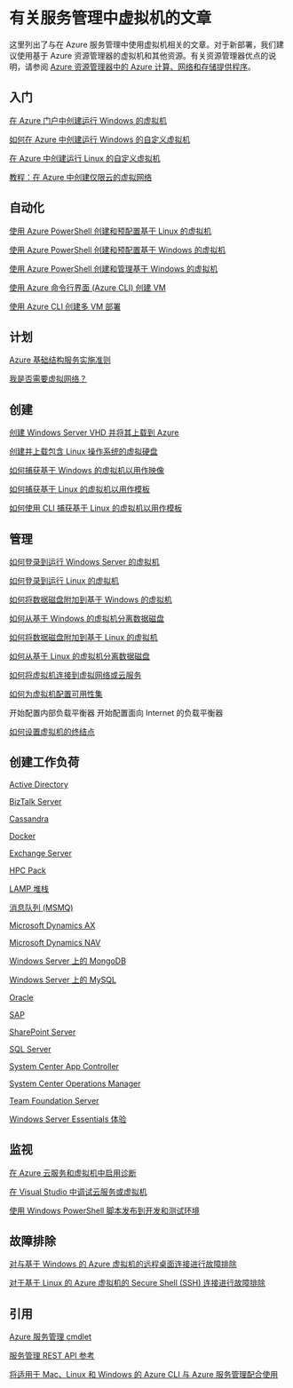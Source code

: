 <properties
	pageTitle="有关服务管理中虚拟机的文章 | Windows Azure"
	description="本文列出了能帮助你在 Azure 服务管理中创建和管理虚拟机的资源。"
	services="virtual-machines"
	documentationCenter=""
	authors="dlepow"
	manager="timlt"
	editor=""
	tags="azure-service-management"/>

<tags
	ms.service="virtual-machines"
	ms.date="07/28/2015"
	wacn.date="09/18/2015"/>

# 有关服务管理中虚拟机的文章
这里列出了与在 Azure 服务管理中使用虚拟机相关的文章。对于新部署，我们建议使用基于 Azure 资源管理器的虚拟机和其他资源。有关资源管理器优点的说明，请参阅 [Azure 资源管理器中的 Azure 计算、网络和存储提供程序](/documentation/articles/virtual-machines-azurerm-versus-azuresm)。

## 入门

[在 Azure 门户中创建运行 Windows 的虚拟机](/documentation/articles/virtual-machines-windows-tutorial-classic-portal)

[如何在 Azure 中创建运行 Windows 的自定义虚拟机](/documentation/articles/virtual-machines-windows-create-custom)

[在 Azure 中创建运行 Linux 的自定义虚拟机](/documentation/articles/virtual-machines-linux-create-custom)

[教程：在 Azure 中创建仅限云的虚拟网络](/documentation/articles/create-virtual-network)

## 自动化

[使用 Azure PowerShell 创建和预配置基于 Linux 的虚拟机](/documentation/articles/virtual-machines-ps-create-preconfigure-linux-vms)

[使用 Azure PowerShell 创建和预配置基于 Windows 的虚拟机](/documentation/articles/virtual-machines-ps-create-preconfigure-windows-vms)

[使用 Azure PowerShell 创建和管理基于 Windows 的虚拟机](/documentation/articles/virtual-machines-create-windows-powershell-service-manager)

[使用 Azure 命令行界面 (Azure CLI) 创建 VM](/documentation/articles/virtual-machines-xplat-getting-started)

[使用 Azure CLI 创建多 VM 部署](/documentation/articles/virtual-machines-create-multi-vm-deployment-xplat-cli)

## 计划

[Azure 基础结构服务实施准则](/documentation/articles/virtual-machines-infrastructure-services-implementation-guidelines)

[我是否需要虚拟网络？](https://msdn.microsoft.com/zh-cn/library/azure/jj156007.aspx)

## 创建

[创建 Windows Server VHD 并将其上载到 Azure](/documentation/articles/virtual-machines-create-upload-vhd-windows-server)

[创建并上载包含 Linux 操作系统的虚拟硬盘](/documentation/articles/virtual-machines-linux-create-upload-vhd)

[如何捕获基于 Windows 的虚拟机以用作映像](/documentation/articles/virtual-machines-capture-image-windows-server)


[如何捕获基于 Linux 的虚拟机以用作模板](/documentation/articles/virtual-machines-linux-capture-image)

[如何使用 CLI 捕获基于 Linux 的虚拟机以用作模板](/documentation/articles/virtual-machines-vm-capture-image-cli)


## 管理

[如何登录到运行 Windows Server 的虚拟机](/documentation/articles/virtual-machines-log-on-windows-server)

[如何登录到运行 Linux 的虚拟机](/documentation/articles/virtual-machines-linux-how-to-log-on)

[如何将数据磁盘附加到基于 Windows 的虚拟机](/documentation/articles/storage-windows-attach-disk)

[如何从基于 Windows 的虚拟机分离数据磁盘](/documentation/articles/storage-windows-detach-disk)

[如何将数据磁盘附加到基于 Linux 的虚拟机](/documentation/articles/virtual-machines-linux-how-to-attach-disk)

[如何从基于 Linux 的虚拟机分离数据磁盘](/documentation/articles/virtual-machines-linux-how-to-detach-disk)

[如何将虚拟机连接到虚拟网络或云服务](/documentation/articles/cloud-services-connect-virtual-machine)

[如何为虚拟机配置可用性集](/documentation/articles/virtual-machines-how-to-configure-availability)

<!--[-->开始配置内部负载平衡器<!--](/documentation/articles/load-balancer-internal-getstarted)-->

<!--[-->开始配置面向 Internet 的负载平衡器<!--](/documentation/articles/load-balancer-internet-getstarted)-->

[如何设置虚拟机的终结点](/documentation/articles/virtual-machines-set-up-endpoints)

## 创建工作负荷

[Active Directory](https://msdn.microsoft.com/zh-cn/library/azure/jj156090.aspx)

[BizTalk Server](https://msdn.microsoft.com/zh-cn/library/azure/jj248689)

[Cassandra](/documentation/articles/virtual-machines-linux-nodejs-running-cassandra)

[Docker](/documentation/articles/virtual-machines-docker-with-xplat-cli)

[Exchange Server](https://technet.microsoft.com/zh-cn/library/jj619301.aspx)

[HPC Pack](https://msdn.microsoft.com/zh-cn/library/azure/dn518135.aspx)

[LAMP 堆栈](/documentation/articles/virtual-machines-linux-install-lamp-stack)

[消息队列 (MSMQ)](https://msdn.microsoft.com/zh-cn/library/azure/dn529082.aspx)

[Microsoft Dynamics AX](https://technet.microsoft.com/zh-cn/library/dn741581.aspx)

[Microsoft Dynamics NAV](https://msdn.microsoft.com/zh-cn/library/azure/dn168977.aspx)

[Windows Server 上的 MongoDB](/documentation/articles/virtual-machines-install-mongodb-windows-server)

[Windows Server 上的 MySQL](/documentation/articles/virtual-machines-mysql-windows-server-2008r2)

[Oracle](/documentation/articles/virtual-machines-oracle-azure-virtual-machines)

[SAP](https://msdn.microsoft.com/zh-cn/library/azure/dn745892.aspx)

[SharePoint Server](/documentation/articles/virtual-machines-workload-intranet-sharepoint-farm)

[SQL Server](/documentation/articles/virtual-machines-sql-server-infrastructure-services)

[System Center App Controller](https://technet.microsoft.com/zh-cn/library/dn249764.aspx)

[System Center Operations Manager](https://technet.microsoft.com/zh-cn/library/dn249696.aspx#BKMK_Azure)

[Team Foundation Server](https://msdn.microsoft.com/zh-cn/library/azure/dn769056.aspx)

[Windows Server Essentials 体验](https://msdn.microsoft.com/zh-cn/library/azure/dn520827.aspx)

## 监视

[在 Azure 云服务和虚拟机中启用诊断](/documentation/articles/cloud-services-dotnet-diagnostics)

[在 Visual Studio 中调试云服务或虚拟机](https://msdn.microsoft.com/zh-cn/library/azure/ff683670.aspx)

[使用 Windows PowerShell 脚本发布到开发和测试环境](https://msdn.microsoft.com/zh-cn/library/azure/dn642480.aspx)

## 故障排除

[对与基于 Windows 的 Azure 虚拟机的远程桌面连接进行故障排除](/documentation/articles/virtual-machines-troubleshoot-remote-desktop-connections)

[对于基于 Linux 的 Azure 虚拟机的 Secure Shell (SSH) 连接进行故障排除](/documentation/articles/virtual-machines-troubleshoot-ssh-connections)

## 引用

[Azure 服务管理 cmdlet](https://msdn.microsoft.com/zh-cn/library/azure/dn708504.aspx)

[服务管理 REST API 参考](https://msdn.microsoft.com/zh-cn/library/azure/ee460799.aspx)

[将适用于 Mac、Linux 和 Windows 的 Azure CLI 与 Azure 服务管理配合使用](/documentation/articles/virtual-machines-command-line-tools)

<!---HONumber=70-->
